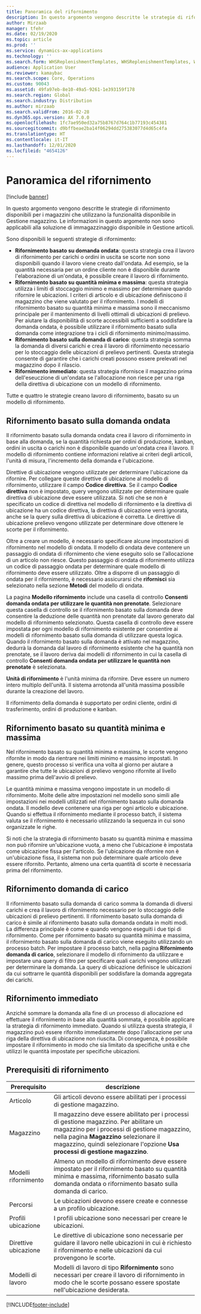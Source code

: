```yaml
---
title: Panoramica del rifornimento
description: In questo argomento vengono descritte le strategie di rifornimento disponibili per i magazzini che utilizzano la funzionalità disponibile in Gestione magazzino.
author: Mirzaab
manager: tfehr
ms.date: 02/19/2020
ms.topic: article
ms.prod: ''
ms.service: dynamics-ax-applications
ms.technology: ''
ms.search.form: WHSReplenishmentTemplates, WHSReplenishmentTemplates, WHSInventFixedLocation, WHSRequestType
audience: Application User
ms.reviewer: kamaybac
ms.search.scope: Core, Operations
ms.custom: 90043
ms.assetid: 49fa97eb-8e10-49a5-9261-1e393159f178
ms.search.region: Global
ms.search.industry: Distribution
ms.author: mirzaab
ms.search.validFrom: 2016-02-28
ms.dyn365.ops.version: AX 7.0.0
ms.openlocfilehash: 1fc7ae950ed32a75b8767d764c1b77193c454381
ms.sourcegitcommit: d9bffbeae2ba14f06294dd275383077d4d65c4fa
ms.translationtype: HT
ms.contentlocale: it-IT
ms.lasthandoff: 12/01/2020
ms.locfileid: "4654126"
---
```

# <a name="replenishment-overview"></a>Panoramica del rifornimento

[!include [banner](../includes/banner.md)]

In questo argomento vengono descritte le strategie di rifornimento disponibili per i magazzini che utilizzano la funzionalità disponibile in Gestione magazzino. Le informazioni in questo argomento non sono applicabili alla soluzione di immagazzinaggio disponibile in Gestione articoli.

Sono disponibili le seguenti strategie di rifornimento:

- **Rifornimento basato su domanda ondata**: questa strategia crea il lavoro di rifornimento per carichi o ordini in uscita se scorte non sono disponibili quando il lavoro viene creato dall'ondata. Ad esempio, se la quantità necessaria per un ordine cliente non è disponibile durante l'elaborazione di un'ondata, è possibile creare il lavoro di rifornimento.
- **Rifornimento basato su quantità minima e massima**: questa strategia utilizza i limiti di stoccaggio minimo e massimo per determinare quando rifornire le ubicazioni. I criteri di articolo e di ubicazione definiscono il magazzino che viene valutato per il rifornimento. I modelli di rifornimento basato su quantità minima e massima sono il meccanismo principale per il mantenimento di livelli ottimali di ubicazioni di prelievo. Per aiutare la disponibilità di scorte accessibili sufficienti a soddisfare la domanda ondata, è possibile utilizzare il rifornimento basato sulla domanda come integrazione tra i cicli di rifornimento minimo/massimo.
- **Rifornimento basato sulla domanda di carico**: questa strategia somma la domanda di diversi carichi e crea il lavoro di rifornimento necessario per lo stoccaggio delle ubicazioni di prelievo pertinenti. Questa strategia consente di garantire che i carichi creati possono essere prelevati nel magazzino dopo il rilascio.
- **Rifornimento immediato**: questa strategia rifornisce il magazzino prima dell'eseuczione di un'ondata se l'allocazione non riesce per una riga della direttiva di ubicazione con un modello di rifornimento. 

Tutte e quattro le strategie creano lavoro di rifornimento, basato su un modello di rifornimento.

## <a name="wave-demand-replenishment"></a>Rifornimento basato sulla domanda ondata
Il rifornimento basato sulla domanda ondata crea il lavoro di rifornimento in base alla domanda, se la quantità richiesta per ordini di produzione, kanban, ordini in uscita o carichi non è disponibile quando un'ondata crea il lavoro. Il modello di rifornimento contiene informazioni relative ai criteri degli articoli, l'unità di misura, l'incremento della domanda e l'ubicazione. 

Direttive di ubicazione vengono utilizzate per determinare l'ubicazione da rifornire. Per collegare queste direttive di ubicazione al modello di rifornimento, utilizzare il campo **Codice direttiva**. Se il campo **Codice direttiva** non è impostato, query vengono utilizzate per determinare quale direttiva di ubicazione deve essere utilizzata. Si noti che se non è specificato un codice di direttiva nel modello di rifornimento e la direttiva di ubicazione ha un codice direttiva, la direttiva di ubicazione verrà ignorata, anche se la query sulla direttiva di ubicazione è corretta. Le direttive di ubicazione prelievo vengono utilizzate per determinare dove ottenere le scorte per il rifornimento. 

Oltre a creare un modello, è necessario specificare alcune impostazioni di rifornimento nel modello di ondata. Il modello di ondata deve contenere un passaggio di ondata di rifornimento che viene eseguito solo se l'allocazione di un articolo non riesce. Questo passaggio di ondata di rifornimento utilizza un codice di passaggio ondata per determinare quale modello di rifornimento deve essere utilizzato. Oltre a disporre di un passaggio di ondata per il rifornimento, è necessario assicurarsi che **rifornisci** sia selezionato nella sezione **Metodi** del modello di ondata. 

La pagina **Modello rifornimento** include una casella di controllo **Consenti domanda ondata per utilizzare le quantità non prenotate**. Selezionare questa casella di controllo se il rifornimento basato sulla domanda deve consentire la deduzione delle quantità non prenotate dal lavoro generato dal modello di rifornimento selezionato. Questa casella di controllo deve essere impostata per ogni modello di rifornimento esistente per consentire ai modelli di rifornimento basato sulla domanda di utilizzare questa logica. Quando il rifornimento basato sulla domanda è attivato nel magazzino, dedurrà la domanda dal lavoro di rifornimento esistente che ha quantità non prenotate, se il lavoro deriva dai modelli di rifornimento in cui la casella di controllo **Consenti domanda ondata per utilizzare le quantità non prenotate** è selezionata.

**Unità di rifornimento** è l'unità minima da rifornire. Deve essere un numero intero multiplo dell'unità. Il sistema arrotonda all'unità massima possibile durante la creazione del lavoro.

Il rifornimento della domanda è supportato per ordini cliente, ordini di trasferimento, ordini di produzione e kanban. 

## <a name="minmax-replenishment"></a>Rifornimento basato su quantità minima e massima
Nel rifornimento basato su quantità minima e massima, le scorte vengono rifornite in modo da rientrare nei limiti minimo e massimo impostati. In genere, questo processo si verifica una volta al giorno per aiutare a garantire che tutte le ubicazioni di prelievo vengono rifornite al livello massimo prima dell'avvio di prelievo. 

Le quantità minima e massima vengono impostate in un modello di rifornimento. Molte delle altre impostazioni nel modello sono simili alle impostazioni nei modelli utilizzati nel rifornimento basato sulla domanda ondata. Il modello deve contenere una riga per ogni articolo e ubicazione. Quando si effettua il rifornimento mediante il processo batch, il sistema valuta se il rifornimento è necessario utilizzando la sequenza in cui sono organizzate le righe. 

Si noti che la strategia di rifornimento basato su quantità minima e massima non può rifornire un'ubicazione vuota, a meno che l'ubicazione è impostata come ubicazione fissa per l'articolo. Se l'ubicazione da rifornire non è un'ubicazione fissa, il sistema non può determinare quale articolo deve essere rifornito. Pertanto, almeno una certa quantità di scorte è necessaria prima del rifornimento.

## <a name="load-demand-replenishment"></a>Rifornimento domanda di carico
Il rifornimento basato sulla domanda di carico somma la domanda di diversi carichi e crea il lavoro di rifornimento necessario per lo stoccaggio delle ubicazioni di prelievo pertinenti. Il rifornimento basato sulla domanda di carico è simile al rifornimento basato sulla domanda ondata in molti modi. La differenza principale è come e quando vengono eseguiti i due tipi di rifornimento. Come per rifornimento basato su quantità minima e massima, il rifornimento basato sulla domanda di carico viene eseguito utilizzando un processo batch. Per impostare il processo batch, nella pagina **Rifornimento domanda di carico**, selezionare il modello di rifornimento da utilizzare e impostare una query di filtro per specificare quali carichi vengono utilizzati per determinare la domanda. La query di ubicazione definisce le ubicazioni da cui sottrarre le quantità disponibili per soddisfare la domanda aggregata dei carichi.

## <a name="immediate-replenishment"></a>Rifornimento immediato
Anziché sommare la domanda alla fine di un processo di allocazione ed effettuare il rifornimento in base alla quantità sommata, è possibile applicare la strategia di rifornimento immediato. Quando si utilizza questa strategia, il magazzino può essere rifornito immediatamente dopo l'allocazione per una riga della direttiva di ubicazione non riuscita. Di conseguenza, è possibile impostare il rifornimento in modo che sia limitato da specifiche unità e che utilizzi le quantità impostate per specifiche ubicazioni.

## <a name="replenishment-prerequisites"></a>Prerequisiti di rifornimento

|      Prerequisito       |                                                                                                                                descrizione                                                                                                                                 |
|-------------------------|----------------------------------------------------------------------------------------------------------------------------------------------------------------------------------------------------------------------------------------------------------------------------|
|          Articolo           |                                                                                                        Gli articoli devono essere abilitati per i processi di gestione magazzino.                                                                                                        |
|        Magazzino        | Il magazzino deve essere abilitato per i processi di gestione magazzino. Per abilitare un magazzino per i processi di gestione magazzino, nella pagina <strong>Magazzino</strong> selezionare il magazzino, quindi selezionare l'opzione <strong>Usa processi di gestione magazzino</strong>. |
| Modelli rifornimento |                                                                   Almeno un modello di rifornimento deve essere impostato per il rifornimento basato su quantità minima e massima, rifornimento basato sulla domanda ondata o rifornimento basato sulla domanda di carico.                                                                   |
|        Percorsi        |                                                                                                       Le ubicazioni devono essere create e connesse a un profilo ubicazione.                                                                                                       |
|    Profili ubicazione    |                                                                                                        I profili ubicazione sono necessari per creare le ubicazioni.                                                                                                        |
|   Direttive ubicazione   |                                                       Le direttive di ubicazione sono necessarie per guidare il lavoro nelle ubicazioni in cui è richiesto il rifornimento e nelle ubicazioni da cui provengono le scorte.                                                        |
|     Modelli di lavoro      |                                                   Modelli di lavoro di tipo <strong>Rifornimento</strong> sono necessari per creare il lavoro di rifornimento in modo che le scorte possano essere spostate nell'ubicazione desiderata.                                                    |



[!INCLUDE[footer-include](../../includes/footer-banner.md)]